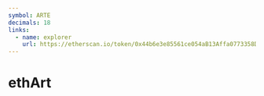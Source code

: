 ```yaml
---
symbol: ARTE
decimals: 18
links:
  - name: explorer
    url: https://etherscan.io/token/0x44b6e3e85561ce054aB13Affa0773358D795D36D
---
```


# ethArt
